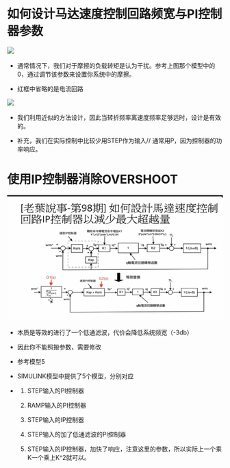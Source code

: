 # 如何设计马达速度控制回路频宽与PI控制器参数

![](C:\Users\james\Desktop\TP\images\2024-04-29-01-28-58-image.png)

+ 通常情况下，我们对于摩擦的负载转矩是认为干扰。参考上图那个模型中的0，通过调节该参数来设置你系统中的摩擦。

+ 红框中省略的是电流回路

![](C:\Users\james\Desktop\TP\images\2024-04-29-01-45-31-image.png)

+ 我们利用近似的方法设计，因此当转折频率离速度频率足够远时，设计是有效的。

+ 补充，我们在实际控制中比较少用STEP作为输入// 通常用P，因为控制器的功率响应。

# 使用IP控制器消除OVERSHOOT

![](.\2024-04-29-02-30-12-image.png)

+ 本质是等效的进行了一个低通滤波，代价会降低系统频宽（-3db）

+ 因此你不能照搬参数，需要修改

+ 参考模型5

+ SIMULINK模型中提供了5个模型，分别对应

+ 1. STEP输入的PI控制器
  
  2. RAMP输入的PI控制器
  
  3. STEP输入的IP控制器
  
  4. STEP输入的加了低通滤波的PI控制器
  
  5. STEP输入的IP控制器，加快了响应，注意这里的参数，所以实际上一个乘K一个乘上K^2就可以。
